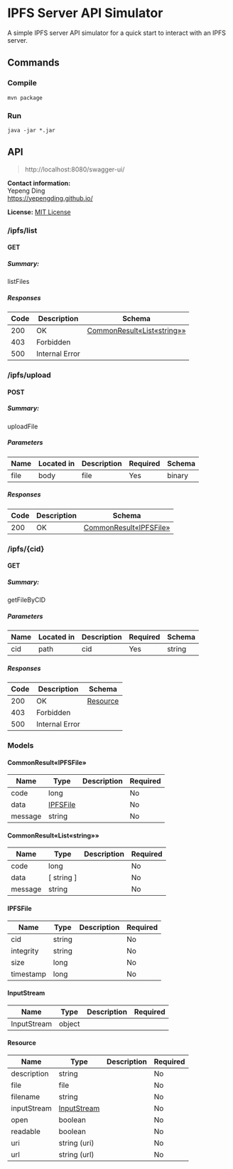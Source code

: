 # IPFS Server API Simulator

A simple IPFS server API simulator for a quick start to interact with an IPFS server.

## Commands

### Compile

```
mvn package
```

### Run

```
java -jar *.jar
```

## API

> http://localhost:8080/swagger-ui/


**Contact information:**  
Yepeng Ding  
https://yepengding.github.io/  

**License:** [MIT License](https://github.com/yepengding/IPFSServerAPISimulator/blob/main/LICENSE)

### /ipfs/list

#### GET

##### Summary:

listFiles

##### Responses

| Code | Description | Schema |
| ---- | ----------- | ------ |
| 200 | OK | [CommonResult«List«string»»](#CommonResult«List«string»») |
| 403 | Forbidden |  |
| 500 | Internal Error |  |

### /ipfs/upload

#### POST

##### Summary:

uploadFile

##### Parameters

| Name | Located in | Description | Required | Schema |
| ---- | ---------- | ----------- | -------- | ---- |
| file | body | file | Yes | binary |

##### Responses

| Code | Description | Schema |
| ---- | ----------- | ------ |
| 200 | OK | [CommonResult«IPFSFile»](#CommonResult«IPFSFile») |

### /ipfs/{cid}

#### GET

##### Summary:

getFileByCID

##### Parameters

| Name | Located in | Description | Required | Schema |
| ---- | ---------- | ----------- | -------- | ---- |
| cid | path | cid | Yes | string |

##### Responses

| Code | Description | Schema |
| ---- | ----------- | ------ |
| 200 | OK | [Resource](#Resource) |
| 403 | Forbidden |  |
| 500 | Internal Error |  |

### Models

#### CommonResult«IPFSFile»

| Name | Type | Description | Required |
| ---- | ---- | ----------- | -------- |
| code | long |  | No |
| data | [IPFSFile](#IPFSFile) |  | No |
| message | string |  | No |

#### CommonResult«List«string»»

| Name | Type | Description | Required |
| ---- | ---- | ----------- | -------- |
| code | long |  | No |
| data | [ string ] |  | No |
| message | string |  | No |

#### IPFSFile

| Name | Type | Description | Required |
| ---- | ---- | ----------- | -------- |
| cid | string |  | No |
| integrity | string |  | No |
| size | long |  | No |
| timestamp | long |  | No |

#### InputStream

| Name | Type | Description | Required |
| ---- | ---- | ----------- | -------- |
| InputStream | object |  |  |

#### Resource

| Name | Type | Description | Required |
| ---- | ---- | ----------- | -------- |
| description | string |  | No |
| file | file |  | No |
| filename | string |  | No |
| inputStream | [InputStream](#InputStream) |  | No |
| open | boolean |  | No |
| readable | boolean |  | No |
| uri | string (uri) |  | No |
| url | string (url) |  | No |